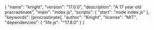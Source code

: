 {
  "name": "knight",
  "version": "17.0.0",
  "description": "A 17 year old pracrastinate",
  "main": "index.js",
  "scripts": {
    "start": "node index.js"
  },
  "keywords": [procrastinate],
  "author": "Knight",
  "license": "MIT",
  "dependencies": {
       "life.js": "^17.8.0"
  }
}
